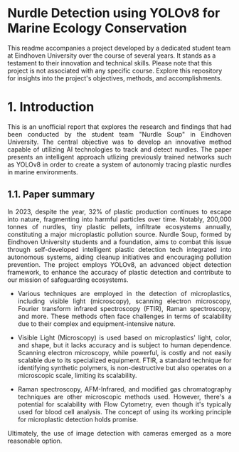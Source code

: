 # Nurdle Detection using YOLOv8 for Marine Ecology Conservation

This readme accompanies a project developed by a dedicated student team at Eindhoven University over the course of several years. It stands as a testament to their innovation and technical skills. Please note that this project is not associated with any specific course. Explore this repository for insights into the project's objectives, methods, and accomplishments.

# 1. Introduction

<div style="text-align: justify"> 
This is an unofficial report that explores the research and findings that had been conducted by the student team "Nurdle Soup" in Eindhoven University. The central objective was to develop an innovative method capable of utilizing AI technologies to track and detect nurdles. The paper presents an intelligent approach utlizing previously trained networks such as YOLOv8 in order to create a system of autonomly tracing plastic nurdles in marine environments. 
</div>

## 1.1. Paper summary

<div style="text-align: justify"> 
In 2023, despite the year, 32% of plastic production continues to escape into nature, fragmenting into harmful particles over time. Notably, 200,000 tonnes of nurdles, tiny plastic pellets, infiltrate ecosystems annually, constituting a major microplastic pollution source. Nurdle Soup, formed by Eindhoven University students and a foundation, aims to combat this issue through self-developed intelligent plastic detection tech integrated into autonomous systems, aiding cleanup initiatives and encouraging pollution prevention. The project employs YOLOv8, an advanced object detection framework, to enhance the accuracy of plastic detection and contribute to our mission of safeguarding ecosystems.


* Various techniques are employed in the detection of microplastics, including visible light (microscopy), scanning electron microscopy, Fourier transform infrared spectroscopy (FTIR), Raman spectroscopy, and more. These methods often face challenges in terms of scalability due to their complex and equipment-intensive nature.

* Visible Light (Microscopy) is used based on microplastics' light, color, and shape, but it lacks accuracy and is subject to human dependence. Scanning electron microscopy, while powerful, is costly and not easily scalable due to its specialized equipment. FTIR, a standard technique for identifying synthetic polymers, is non-destructive but also operates on a microscopic scale, limiting its scalability.

* Raman spectroscopy, AFM-Infrared, and modified gas chromatography techniques are other microscopic methods used. However, there's a potential for scalability with Flow Cytometry, even though it's typically used for blood cell analysis. The concept of using its working principle for microplastic detection holds promise.

Ultimately, the use of image detection with cameras emerged as a more reasonable option.
